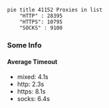 
```mermaid
pie title 41152 Proxies in list
    "HTTP" : 28395
    "HTTPS": 10795
    "SOCKS" : 9100
```

### Some Info
#### Average Timeout

- mixed: 4.1s
- http: 2.3s
- https: 8.1s
- socks: 6.4s